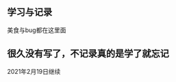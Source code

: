 <!--
 * @Author: 蒋承志
 * @Description: file content
 * @Date: 2021-02-19 14:18:23
 * @LastEditTime: 2021-02-19 14:32:27
 * @LastEditors: 蒋承志
-->
## 学习与记录
美食与bug都在这里面
## 很久没有写了，不记录真的是学了就忘记
2021年2月19日继续
